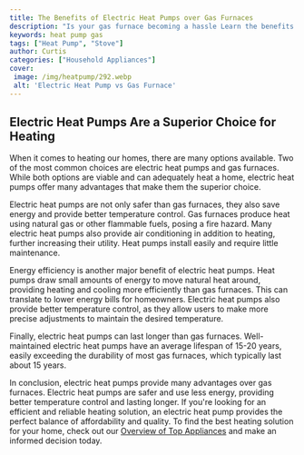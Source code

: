 ```yaml
---
title: The Benefits of Electric Heat Pumps over Gas Furnaces
description: "Is your gas furnace becoming a hassle Learn the benefits of electric heat pumps and how they may be a more efficient and cost-effective choice to keep your home cozy and warm"
keywords: heat pump gas
tags: ["Heat Pump", "Stove"]
author: Curtis
categories: ["Household Appliances"]
cover: 
 image: /img/heatpump/292.webp
 alt: 'Electric Heat Pump vs Gas Furnace'
---
```

## Electric Heat Pumps Are a Superior Choice for Heating

When it comes to heating our homes, there are many options available. Two of the most common choices are electric heat pumps and gas furnaces. While both options are viable and can adequately heat a home, electric heat pumps offer many advantages that make them the superior choice. 

Electric heat pumps are not only safer than gas furnaces, they also save energy and provide better temperature control. Gas furnaces produce heat using natural gas or other flammable fuels, posing a fire hazard. Many electric heat pumps also provide air conditioning in addition to heating, further increasing their utility. Heat pumps install easily and require little maintenance. 

Energy efficiency is another major benefit of electric heat pumps. Heat pumps draw small amounts of energy to move natural heat around, providing heating and cooling more efficiently than gas furnaces. This can translate to lower energy bills for homeowners. Electric heat pumps also provide better temperature control, as they allow users to make more precise adjustments to maintain the desired temperature. 

Finally, electric heat pumps can last longer than gas furnaces. Well-maintained electric heat pumps have an average lifespan of 15-20 years, easily exceeding the durability of most gas furnaces, which typically last about 15 years.

In conclusion, electric heat pumps provide many advantages over gas furnaces. Electric heat pumps are safer and use less energy, providing better temperature control and lasting longer. If you're looking for an efficient and reliable heating solution, an electric heat pump provides the perfect balance of affordability and quality. To find the best heating solution for your home, check out our [Overview of Top Appliances](./pages/appliance-overview) and make an informed decision today.
